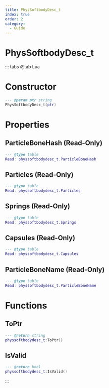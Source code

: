 ```yaml
---
title: PhysSoftbodyDesc_t
index: true
order: 2
category:
  - Guide
---
```


# PhysSoftbodyDesc_t

::: tabs
@tab Lua
# Constructor
```lua
--- @param ptr string
PhysSoftbodyDesc_t(ptr)
```
# Properties
## ParticleBoneHash (Read-Only)
```lua
--- @type table
Read: physsoftbodydesc_t.ParticleBoneHash
```
## Particles (Read-Only)
```lua
--- @type table
Read: physsoftbodydesc_t.Particles
```
## Springs (Read-Only)
```lua
--- @type table
Read: physsoftbodydesc_t.Springs
```
## Capsules (Read-Only)
```lua
--- @type table
Read: physsoftbodydesc_t.Capsules
```
## ParticleBoneName (Read-Only)
```lua
--- @type table
Read: physsoftbodydesc_t.ParticleBoneName
```
# Functions
## ToPtr
```lua
--- @return string
physsoftbodydesc_t:ToPtr()
```
## IsValid
```lua
--- @return bool
physsoftbodydesc_t:IsValid()
```

:::
